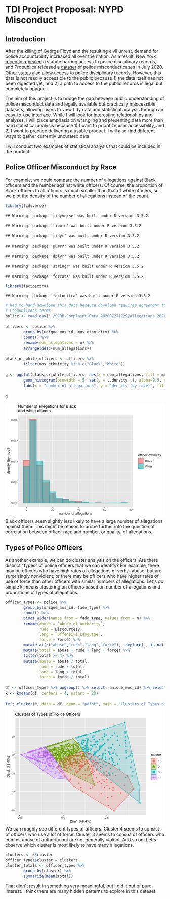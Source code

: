 TDI Project Proposal: NYPD Misconduct
================

Introduction
------------

After the killing of George Floyd and the resulting civil unrest, demand for police accountability increased all over the nation. As a result, New York [recently repealed](https://www.innocenceproject.org/in-a-historic-victory-the-new-york-legislature-repeals-50-a-requiring-full-disclosure-of-police-disciplinary-records/) a statute barring access to police disciplinary records, and Propublica released a [dataset](https://www.propublica.org/datastore/dataset/civilian-complaints-against-new-york-city-police-officers) of police misconduct cases in July 2020. [Other states](https://project.wnyc.org/disciplinary-records/) also allow access to police disciplinary records. However, this data is not readily accessible to the public because 1) the data itself has not been digested yet, and 2) a path to access to the public records is legal but completely opaque.

The aim of this project is to bridge the gap between public understanding of police misconduct data and legally available but practically inaccessible datasets, allowing users to view tidy data and statistical analysis through an easy-to-use interface. While I will look for interesting relationships and analyses, I will place emphasis on wrangling and presenting data more than hard statistical analysis because 1) I want to prioritize user accessibility, and 2) I want to practice delivering a usable product. I will also find different ways to gather currently uncurated data.

I will conduct two examples of statistical analysis that could be included in the product.

Police Officer Misconduct by Race
---------------------------------

For example, we could compare the number of allegations against Black officers and the number against white officers. Of course, the proportion of Black officers to all officers is much smaller than that of white officers, so we plot the density of the number of allegations instead of the count.

``` r
library(tidyverse)
```

    ## Warning: package 'tidyverse' was built under R version 3.5.2

    ## Warning: package 'tibble' was built under R version 3.5.2

    ## Warning: package 'tidyr' was built under R version 3.5.2

    ## Warning: package 'purrr' was built under R version 3.5.2

    ## Warning: package 'dplyr' was built under R version 3.5.2

    ## Warning: package 'stringr' was built under R version 3.5.2

    ## Warning: package 'forcats' was built under R version 3.5.2

``` r
library(factoextra)
```

    ## Warning: package 'factoextra' was built under R version 3.5.2

``` r
# had to hand-download this data because download requires agreement to
# Propublica's terms
police <- read.csv("./CCRB-Complaint-Data_202007271729/allegations_202007271729.csv")

officers <- police %>% 
        group_by(unique_mos_id, mos_ethnicity) %>% 
        count() %>%
        rename(num_allegations = n) %>%
        arrange(desc(num_allegations))

black_or_white_officers <- officers %>% 
        filter(mos_ethnicity %in% c("Black","White"))

g <- ggplot(black_or_white_officers, aes(x = num_allegations, fill = mos_ethnicity, color = mos_ethnicity)) + 
        geom_histogram(binwidth = 5, aes(y = ..density..), alpha=0.5, position="identity") + 
        labs(x = "number of allegations", y = "density (by race)", fill = "officer ethnicity", color = "officer ethnicity", title = "Number of allegations for Black\nand white officers")

g
```

![](main_files/figure-markdown_github/unnamed-chunk-2-1.png) Black officers seem slightly less likely to have a large number of allegations against them. This might be reason to probe further into the question of correlation between officer race and number, or quality, of allegations.

Types of Police Officers
------------------------

As another example, we can do cluster analysis on the officers. Are there distinct "types" of police officers that we can identify? For example, there may be officers who have high rates of allegations of verbal abuse, but are surprisingly nonviolent; or there may be officers who have higher rates of use of force than other officers with similar numbers of allegations. Let's do simple k-means clustering on officers based on number of allegations and proportions of types of allegations.

``` r
officer_types <- police %>%
        group_by(unique_mos_id, fado_type) %>%
        count() %>%
        pivot_wider(names_from = fado_type, values_from = n) %>%
        rename(abuse = `Abuse of Authority`,
               rude = Discourtesy,
               lang = `Offensive Language`,
               force = Force) %>%
        mutate_at(c("abuse","rude","lang","force"), ~replace(., is.na(.), 0)) %>%
        mutate(total = abuse + rude + lang + force) %>%
        filter(total >= 4) %>%
        mutate(abuse = abuse / total, 
               rude = rude / total,
               lang = lang / total,
               force = force / total)

df <- officer_types %>% ungroup() %>% select(-unique_mos_id) %>% select(-total)
k <- kmeans(df, centers = 4, nstart = 20)

fviz_cluster(k, data = df, geom = "point", main = "Clusters of Types of Police Officers")
```

![](main_files/figure-markdown_github/unnamed-chunk-3-1.png) We can roughly see different types of officers. Cluster 4 seems to consist of officers who use a lot of force. Cluster 3 seems to consist of officers who commit abuse of authority but are not generally violent. And so on. Let's observe which cluster is most likely to have many allegations.

``` r
clusters <- k$cluster
officer_types$cluster = clusters
cluster_totals <- officer_types %>% 
        group_by(cluster) %>%
        summarize(mean(total))
```

That didn't result in something very meaningful, but I did it out of pure interest. I think there are many hidden patterns to explore in this dataset.

